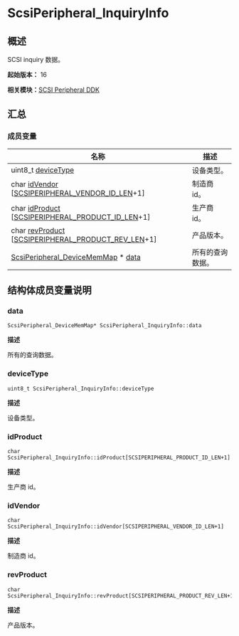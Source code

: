 # ScsiPeripheral_InquiryInfo


## 概述

SCSI inquiry 数据。

**起始版本：** 16

**相关模块：**[SCSI Peripheral DDK](_s_c_s_i.md)


## 汇总


### 成员变量

| 名称 | 描述 | 
| -------- | -------- |
| uint8_t [deviceType](#devicetype) | 设备类型。 | 
| char [idVendor](#idvendor) [[SCSIPERIPHERAL_VENDOR_ID_LEN](_s_c_s_i.md#scsiperipheral_vendor_id_len)+1] | 制造商 id。 | 
| char [idProduct](#idproduct) [[SCSIPERIPHERAL_PRODUCT_ID_LEN](_s_c_s_i.md#scsiperipheral_product_id_len)+1] | 生产商 id。 | 
| char [revProduct](#revproduct) [[SCSIPERIPHERAL_PRODUCT_REV_LEN](_s_c_s_i.md#scsiperipheral_product_rev_len)+1] | 产品版本。 | 
| [ScsiPeripheral_DeviceMemMap](_scsi_peripheral___device_mem_map.md) \* [data](#data) | 所有的查询数据。 | 


## 结构体成员变量说明


### data

```
ScsiPeripheral_DeviceMemMap* ScsiPeripheral_InquiryInfo::data
```

**描述**

所有的查询数据。


### deviceType

```
uint8_t ScsiPeripheral_InquiryInfo::deviceType
```

**描述**

设备类型。


### idProduct

```
char ScsiPeripheral_InquiryInfo::idProduct[SCSIPERIPHERAL_PRODUCT_ID_LEN+1]
```

**描述**

生产商 id。


### idVendor

```
char ScsiPeripheral_InquiryInfo::idVendor[SCSIPERIPHERAL_VENDOR_ID_LEN+1]
```

**描述**

制造商 id。


### revProduct

```
char ScsiPeripheral_InquiryInfo::revProduct[SCSIPERIPHERAL_PRODUCT_REV_LEN+1]
```

**描述**

产品版本。
